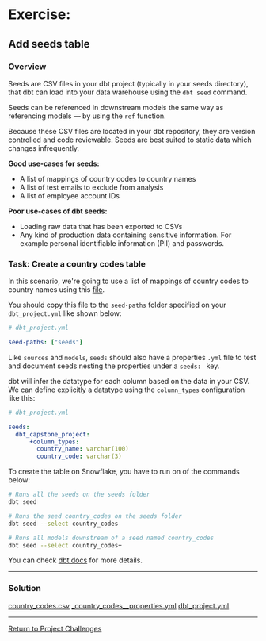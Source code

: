 # Exercise:

## Add seeds table

### Overview 
Seeds are CSV files in your dbt project (typically in your seeds directory), that dbt can load into your data warehouse using the `dbt seed` command.

Seeds can be referenced in downstream models the same way as referencing models — by using the `ref` function.

Because these CSV files are located in your dbt repository, they are version controlled and code reviewable. Seeds are best suited to static data which changes infrequently.

**Good use-cases for seeds:**

- A list of mappings of country codes to country names
- A list of test emails to exclude from analysis
- A list of employee account IDs

**Poor use-cases of dbt seeds:**

- Loading raw data that has been exported to CSVs
- Any kind of production data containing sensitive information. For example personal identifiable information (PII) and passwords.

### Task: Create a country codes table

In this scenario, we're going to use a list of mappings of country codes to country names using this [file](/Users/filipebalseiro/Downloads/projects/dbt-pt-capstone-project/docs/challenges/07_add_seeds/country_codes.csv).

You should copy this file to the `seed-paths` folder specified on your `dbt_project.yml` like shown below:

``` yaml
# dbt_project.yml

seed-paths: ["seeds"]
```

Like `sources` and `models`, `seeds` should also have a properties `.yml` file to test and document seeds nesting the properties under a `seeds: ` key.

dbt will infer the datatype for each column based on the data in your CSV.
We can define explicitly a datatype using the `column_types` configuration like this: 

``` yaml
# dbt_project.yml

seeds:
  dbt_capstone_project:
      +column_types:
        country_name: varchar(100)
        country_code: varchar(3)
```

To create the table on Snowflake, you have to run on of the commands below:

```bash
# Runs all the seeds on the seeds folder 
dbt seed

# Runs the seed country_codes on the seeds folder 
dbt seed --select country_codes

# Runs all models downstream of a seed named country_codes
dbt seed --select country_codes+
```

You can check [dbt docs](https://docs.getdbt.com/docs/build/seeds) for more details.

---

### Solution
[country_codes.csv](./country_codes.csv)
[_country_codes__properties.yml](./_country_codes__properties.yml)
[dbt_project.yml](./dbt_project.yml)


---

[Return to Project Challenges](../../../README.md#9-project-challenges)